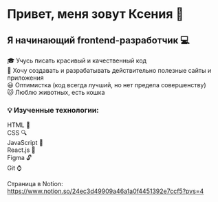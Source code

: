 # Привет, меня зовут Ксения 👋

## Я начинающий frontend-разработчик :computer: 

:mortar_board: Учусь писать красивый и качественный код  
:bell: Хочу создавать и разрабатывать действительно полезные сайты и приложения  
:smiley: Оптимистка (код всегда лучший, но нет предела совершенству)  
:cat: Люблю животных, есть кошка  


### :bulb: Изученные технологии:  
HTML :high_brightness:  
CSS :mag:   
JavaScript :flashlight:  
React.js :low_brightness:  
Figma :unlock:  
Git :watch:  

Страница в Notion: https://www.notion.so/24ec3d49909a46a1a0f4451392e7ccf5?pvs=4
